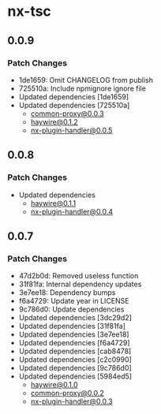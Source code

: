 # nx-tsc

## 0.0.9

### Patch Changes

- 1de1659: Omit CHANGELOG from publish
- 725510a: Include npmignore ignore file
- Updated dependencies [1de1659]
- Updated dependencies [725510a]
  - common-proxy@0.0.3
  - haywire@0.1.2
  - nx-plugin-handler@0.0.5

## 0.0.8

### Patch Changes

- Updated dependencies
  - haywire@0.1.1
  - nx-plugin-handler@0.0.4

## 0.0.7

### Patch Changes

- 47d2b0d: Removed useless function
- 31f81fa: Internal dependency updates
- 3e7ee18: Dependency bumps
- f6a4729: Update year in LICENSE
- 9c786d0: Update dependencies
- Updated dependencies [3dc29d2]
- Updated dependencies [31f81fa]
- Updated dependencies [3e7ee18]
- Updated dependencies [f6a4729]
- Updated dependencies [cab8478]
- Updated dependencies [c2c0990]
- Updated dependencies [9c786d0]
- Updated dependencies [5984ed5]
  - haywire@0.1.0
  - common-proxy@0.0.2
  - nx-plugin-handler@0.0.3
